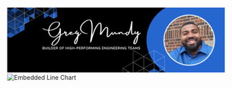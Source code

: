 ![Banner](./profile/banner.png)
![Embedded Line Chart](https://github-readme-stats.vercel.app/api?username=gregmundy)


